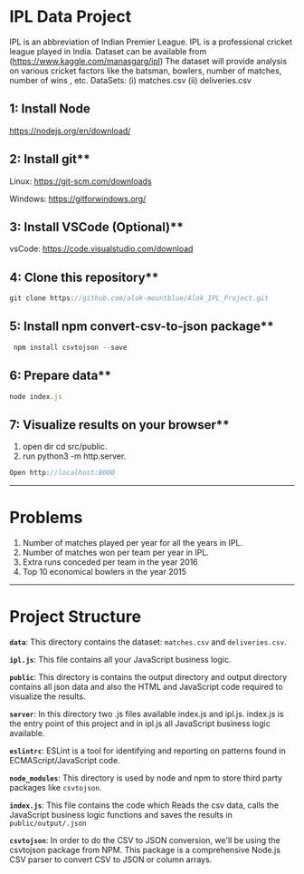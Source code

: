 # IPL Data Project

IPL is an abbreviation of Indian Premier League.
IPL is a professional cricket league played in India.
Dataset can be available from (<https://www.kaggle.com/manasgarg/ipl>)
The dataset will provide analysis on various cricket factors like the batsman, bowlers, number of matches, number of wins , etc.
DataSets:
(i) matches.csv
(ii) deliveries.csv

## 1: Install Node

<https://nodejs.org/en/download/>

## 2: Install git\*\*

Linux: <https://git-scm.com/downloads>

Windows: <https://gitforwindows.org/>

## 3: Install VSCode (Optional)\*\*

vsCode: <https://code.visualstudio.com/download>

## 4: Clone this repository\*\*

```javascript
git clone https://github.com/alok-mountblue/Alok_IPL_Project.git
```

## 5: Install npm convert-csv-to-json package\*\*

```javascript
 npm install csvtojson --save
```

## 6: Prepare data\*\*

```javascript
node index.js
```

## 7: Visualize results on your browser\*\*

1. open dir cd src/public.
2. run python3 -m http.server.

```javascript
Open http://localhost:8000
```

---

# Problems

1. Number of matches played per year for all the years in IPL.
2. Number of matches won per team per year in IPL.
3. Extra runs conceded per team in the year 2016
4. Top 10 economical bowlers in the year 2015

---

# Project Structure

**`data`**: This directory contains the dataset: `matches.csv` and `deliveries.csv`.

**`ipl.js`**: This file contains all your JavaScript business logic.

**`public`**: This directory is contains the output directory and output directory contains all json data and also the HTML and JavaScript code required to visualize the results.

**`server`**: In this directory two .js files available index.js and ipl.js. index.js is the entry point of this project and in ipl.js all JavaScript business logic available.

**`eslintrc`**: ESLint is a tool for identifying and reporting on patterns found in ECMAScript/JavaScript code.

**`node_modules`**: This directory is used by node and npm to store third party packages like `csvtojson`.

**`index.js`**: This file contains the code which Reads the csv data, calls the JavaScript business logic functions and saves the results in `public/output/.json`

**`csvtojson`**: In order to do the CSV to JSON conversion, we'll be using the csvtojson package from NPM. This package is a comprehensive Node.js CSV parser to convert CSV to JSON or column arrays.
